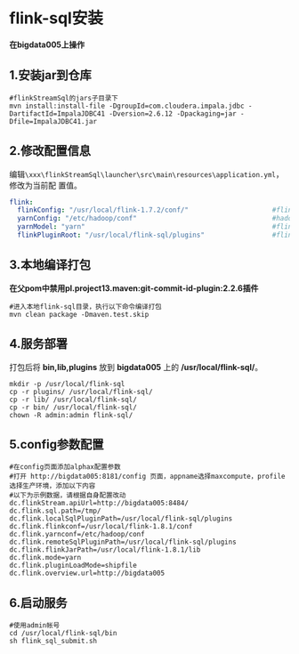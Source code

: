 flink-sql安装
================================================================================
**在bigdata005上操作**

## 1.安装jar到仓库
```shell
#flinkStreamSql的jars子目录下
mvn install:install-file -DgroupId=com.cloudera.impala.jdbc -DartifactId=ImpalaJDBC41 -Dversion=2.6.12 -Dpackaging=jar -Dfile=ImpalaJDBC41.jar
```

## 2.修改配置信息
编辑`\xxx\flinkStreamSql\launcher\src\main\resources\application.yml`，修改为当前配
置值。
```yaml
flink:
  flinkConfig: "/usr/local/flink-1.7.2/conf/"                     #flink的配置文件路径
  yarnConfig: "/etc/hadoop/conf"                                  #hadoop的配置文件路径
  yarnModel: "yarn"                                               #flink-sql提交模式
  flinkPluginRoot: "/usr/local/flink-sql/plugins"                 #flink-sql编译后的jar路径
```

## 3.本地编译打包
**在父pom中禁用pl.project13.maven:git-commit-id-plugin:2.2.6插件**
```shell
#进入本地flink-sql目录，执行以下命令编译打包
mvn clean package -Dmaven.test.skip
```

## 4.服务部署
打包后将 **bin,lib,plugins** 放到 **bigdata005** 上的 **/usr/local/flink-sql/**。
```shell
mkdir -p /usr/local/flink-sql
cp -r plugins/ /usr/local/flink-sql/
cp -r lib/ /usr/local/flink-sql/
cp -r bin/ /usr/local/flink-sql/
chown -R admin:admin flink-sql/
```

## 5.config参数配置
```shell
#在config页面添加alphax配置参数
#打开 http://bigdata005:8181/config 页面，appname选择maxcompute，profile选择生产环境，添加以下内容
#以下为示例数据，请根据自身配置改动
dc.flinkStream.apiUrl=http://bigdata005:8484/
dc.flink.sql.path=/tmp/
dc.flink.localSqlPluginPath=/usr/local/flink-sql/plugins
dc.flink.flinkconf=/usr/local/flink-1.8.1/conf
dc.flink.yarnconf=/etc/hadoop/conf
dc.flink.remoteSqlPluginPath=/usr/local/flink-sql/plugins
dc.flink.flinkJarPath=/usr/local/flink-1.8.1/lib
dc.flink.mode=yarn
dc.flink.pluginLoadMode=shipfile
dc.flink.overview.url=http://bigdata005
```

## 6.启动服务
```shell
#使用admin帐号
cd /usr/local/flink-sql/bin
sh flink_sql_submit.sh
```

